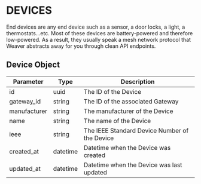 # DEVICES

End devices are any end device such as a sensor, a door locks, a light, a thermostats...etc. Most of these devices are battery-powered and therefore low-powered. As a result, they usually speak a mesh network protocol that Weaver abstracts away for you through clean API endpoints.


## Device Object

Parameter | Type | Description
--------- | ---- | -----------
id | uuid | The ID of the Device
gateway_id | string | The ID of the associated Gateway
manufacturer | string | The manufacturer of the Device
name | string | The name of the Device
ieee | string | The IEEE Standard Device Number of the Device
created_at | datetime | Datetime when the Device was created
updated_at | datetime | Datetime when the Device was last updated
